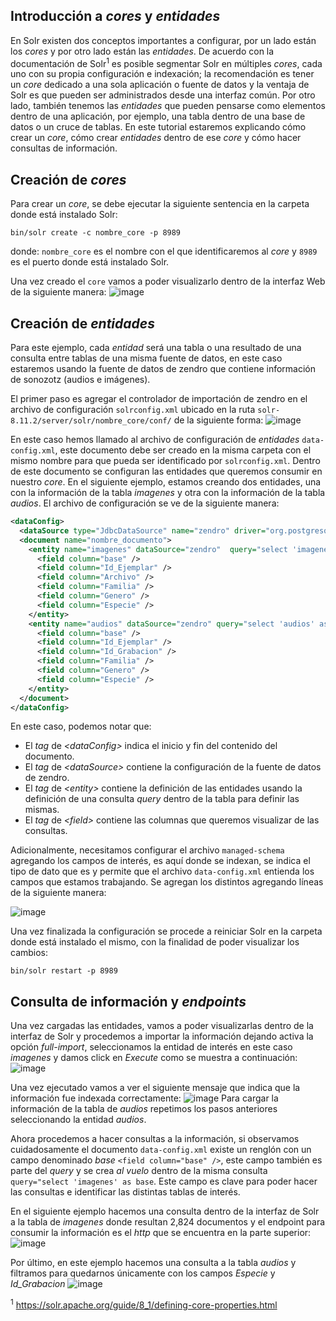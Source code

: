 ## Introducción a *cores* y *entidades*
En Solr existen dos conceptos importantes a configurar, por un lado están los *cores* y por otro lado están las *entidades*. De acuerdo con la documentación de Solr<sup>1</sup> es posible segmentar Solr en múltiples *cores*, cada uno con su propia configuración e indexación; la recomendación es tener un *core* dedicado a una sola aplicación o fuente de datos y la ventaja de Solr es que pueden ser administrados desde una interfaz común. Por otro lado, también tenemos las *entidades* que pueden pensarse como elementos dentro de una aplicación, por ejemplo, una tabla dentro de una base de datos o un cruce de tablas. En este tutorial estaremos explicando cómo crear un *core*, cómo crear *entidades* dentro de ese *core* y cómo hacer consultas de información.

## Creación de *cores*
Para crear un *core*, se debe ejecutar la siguiente sentencia en la carpeta donde está instalado Solr:
```
bin/solr create -c nombre_core -p 8989
```
donde: `nombre_core` es el nombre con el que identificaremos al *core* y `8989` es el puerto donde está instalado Solr.

Una vez creado el `core` vamos a poder visualizarlo dentro de la interfaz Web de la siguiente manera:
![image](https://user-images.githubusercontent.com/21049770/186309088-a7cf2ce8-5344-445a-a334-58a50012362e.png)

## Creación de *entidades*
Para este ejemplo, cada *entidad* será una tabla o una resultado de una consulta entre tablas de una misma fuente de datos, en este caso estaremos usando la fuente de datos de zendro que contiene información de sonozotz (audios e imágenes). 

El primer paso es agregar el controlador de importación de zendro en el archivo de configuración `solrconfig.xml` ubicado en la ruta `solr-8.11.2/server/solr/nombre_core/conf/` de la siguiente forma:
![image](https://user-images.githubusercontent.com/21049770/186311201-600c8fdd-ef20-44aa-b2a7-d7a0e588fa93.png)

En este caso hemos llamado al archivo de configuración de *entidades* `data-config.xml`, este documento debe ser creado en la misma carpeta con el mismo nombre para que pueda ser identificado por `solrconfig.xml`. Dentro de este documento se configuran las entidades que queremos consumir en nuestro *core*. En el siguiente ejemplo, estamos creando dos entidades, una con la información de la tabla *imagenes* y otra con la información de la tabla *audios*. El archivo de configuración se ve de la siguiente manera:

```xml
<dataConfig>
  <dataSource type="JdbcDataSource" name="zendro" driver="org.postgresql.Driver" url="jdbc:postgresql://localhost:5432/zendro_development" user="xxxxxx" password="xxxxxx" />
  <document name="nombre_documento">
    <entity name="imagenes" dataSource="zendro"  query="select 'imagenes' as base, &quot;Id_Ejemplar&quot;, &quot;Archivo&quot;, &quot;Familia&quot;, &quot;Genero&quot;, &quot;Especie&quot; from imagenes;">
      <field column="base" />
      <field column="Id_Ejemplar" />
      <field column="Archivo" />
      <field column="Familia" />
      <field column="Genero" />
      <field column="Especie" />
    </entity>
    <entity name="audios" dataSource="zendro" query="select 'audios' as base, &quot;Id_Ejemplar&quot;, &quot;Id_Grabacion&quot;, &quot;Familia&quot;, &quot;Genero&quot;, &quot;Especie&quot; from audios;">
      <field column="base" />
      <field column="Id_Ejemplar" />
      <field column="Id_Grabacion" />
      <field column="Familia" />
      <field column="Genero" />
      <field column="Especie" />
    </entity>
  </document>
</dataConfig>
```
En este caso, podemos notar que:
* El *tag* de *\<dataConfig\>* indica el inicio y fin del contenido del documento.
* El *tag* de *\<dataSource\>* contiene la configuración de la fuente de datos de zendro.
* El *tag* de *\<entity\>* contiene la definición de las entidades usando la definición de una consulta *query* dentro de la tabla para definir las mismas.
* El *tag* de *\<field\>* contiene las columnas que queremos visualizar de las consultas.

Adicionalmente, necesitamos configurar el archivo `managed-schema` agregando los campos de interés, es aquí donde se indexan, se indica el tipo de dato que es y permite que el archivo `data-config.xml` entienda los campos que estamos trabajando. Se agregan los distintos agregando líneas de la siguiente manera:

![image](https://user-images.githubusercontent.com/21049770/186325080-e3170bbc-fc50-4824-be8d-919adadd4506.png)

Una vez finalizada la configuración se procede a reiniciar Solr en la carpeta donde está instalado el mismo, con la finalidad de poder visualizar los cambios:
```
bin/solr restart -p 8989
```

## Consulta de información y *endpoints*
Una vez cargadas las entidades, vamos a poder visualizarlas dentro de la interfaz de Solr y procedemos a importar la información dejando activa la opción *full-import*, seleccionamos la entidad de interés en este caso *imagenes* y damos click en *Execute* como se muestra a continuación:
![image](https://user-images.githubusercontent.com/21049770/186326143-8f638df3-297f-46c3-bfcc-084da74df2da.png)

Una vez ejecutado vamos a ver el siguiente mensaje que indica que la información fue indexada correctamente:
![image](https://user-images.githubusercontent.com/21049770/186326436-0f456bf6-e59c-474c-ba26-1099af82f271.png)
Para cargar la información de la tabla de *audios* repetimos los pasos anteriores seleccionando la entidad *audios*.

Ahora procedemos a hacer consultas a la información, si observamos cuidadosamente el documento `data-config.xml` existe un renglón con un campo denominado *base* `<field column="base" />`, este campo también es parte del *query* y se crea *al vuelo* dentro de la misma consulta `query="select 'imagenes' as base`. Este campo es clave para poder hacer las consultas e identificar las distintas tablas de interés.

En el siguiente ejemplo hacemos una consulta dentro de la interfaz de Solr a la tabla de *imagenes* donde resultan 2,824 documentos y el endpoint para consumir la información es el *http* que se encuentra en la parte superior:
![image](https://user-images.githubusercontent.com/21049770/186327435-2a7b19f9-317d-400d-b4a8-e37796896f32.png)

Por último, en este ejemplo hacemos una consulta a la tabla *audios* y filtramos para quedarnos únicamente con los campos *Especie* y *Id_Grabacion*
![image](https://user-images.githubusercontent.com/21049770/186327825-1d0a8316-f0f8-4c73-ade0-dcf699c03e96.png)


<sup>1</sup> https://solr.apache.org/guide/8_1/defining-core-properties.html
